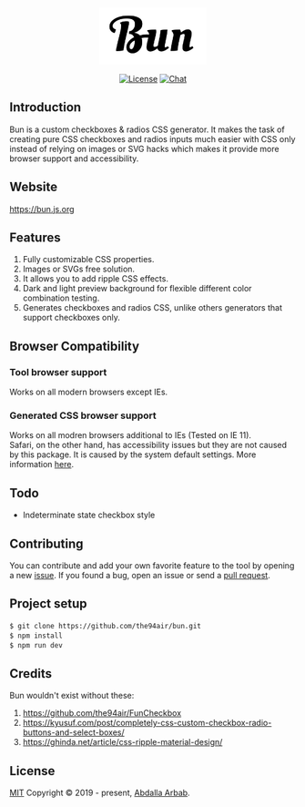 <p align="center">
  <img src="src/assets/images/logo.svg?sanitize=true" alt="Bun" title="Bun" height="100" />
</p>

<p align="center">
  <a href="https://github.com/the94air/bun/blob/master/LICENSE"><img src="https://img.shields.io/github/license/the94air/bun.svg?sanitize=true" alt="License"></a>
  <a href="https://discord.gg/5Au9qvHbMY"><img src="https://img.shields.io/badge/chat-on%20discord-7289da.svg?sanitize=true" alt="Chat"></a>
</p>

## Introduction
Bun is a custom checkboxes & radios CSS generator. It makes the task of creating pure CSS checkboxes and radios inputs much easier with CSS only instead of relying on images or SVG hacks which makes it provide more browser support and accessibility.

## Website
https://bun.js.org

## Features
1. Fully customizable CSS properties.
2. Images or SVGs free solution.
3. It allows you to add ripple CSS effects.
4. Dark and light preview background for flexible different color combination testing.
5. Generates checkboxes and radios CSS, unlike others generators that support checkboxes only.

## Browser Compatibility

### Tool browser support
Works on all modern browsers except IEs.

### Generated CSS browser support
Works on all modren browsers additional to IEs (Tested on IE 11).  
Safari, on the other hand, has accessibility issues but they are not caused by this package. It is caused by the system default settings. More information [here](https://github.com/twbs/bootstrap/issues/25345#issuecomment-358364377).

## Todo
- Indeterminate state checkbox style

## Contributing
You can contribute and add your own favorite feature to the tool by opening a new [issue](https://github.com/the94air/bun/issues). If you found a bug, open an issue or send a [pull request](https://github.com/the94air/bun/pulls).

## Project setup
```bash
$ git clone https://github.com/the94air/bun.git
$ npm install
$ npm run dev
```

## Credits
Bun wouldn't exist without these:
1. https://github.com/the94air/FunCheckbox
2. https://kyusuf.com/post/completely-css-custom-checkbox-radio-buttons-and-select-boxes/
3. https://ghinda.net/article/css-ripple-material-design/

## License
[MIT](https://github.com/the94air/bun/blob/master/LICENSE) Copyright © 2019 - present, [Abdalla Arbab](https://abdalla.js.org).
